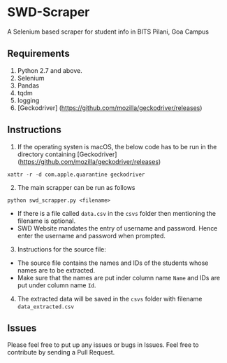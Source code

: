# SWD-Scraper
A Selenium based scraper for student info in BITS Pilani, Goa Campus

## Requirements
1. Python 2.7 and above.
2. Selenium
3. Pandas
4. tqdm
5. logging
6. [Geckodriver] (https://github.com/mozilla/geckodriver/releases)

## Instructions
1. If the operating systen is macOS, the below code has to be run in the directory containing [Geckodriver] (https://github.com/mozilla/geckodriver/releases)
```
xattr -r -d com.apple.quarantine geckodriver
```
2. The main scrapper can be run as follows
```
python swd_scrapper.py <filename>
```
- If there is a file called `data.csv` in the `csvs` folder then mentioning the filename is optional.
- SWD Website mandates the entry of username and password. Hence enter the username and password when prompted.

3. Instructions for the source file:
- The source file contains the names and IDs of the students whose names are to be extracted.
- Make sure that the names are put inder column name `Name` and IDs are put under column name `Id`.

4. The extracted data will be saved in the `csvs` folder with filename `data_extracted.csv`

## Issues
Please feel free to put up any issues or bugs in Issues. Feel free to contribute by sending a Pull Request.
